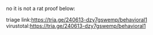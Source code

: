no it is not a rat proof below:

triage link:https://tria.ge/240613-dzy7gswemp/behavioral1
virustotal:https://tria.ge/240613-dzy7gswemp/behavioral1
